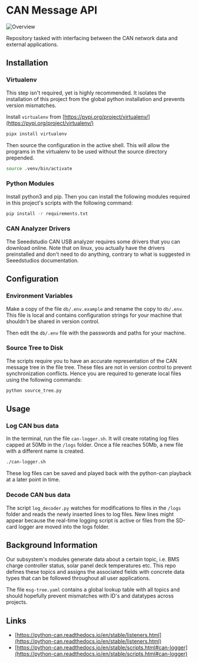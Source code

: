 # CAN Message API

![Overview](docs/overview.png)

Repository tasked with interfacing between the CAN network data and external applications.

## Installation

### Virtualenv

This step isn't required, yet is highly recommended. It isolates the installation of this project from the global python installation and prevents version mismatches.

Install `virtualenv` from  [https://pypi.org/project/virtualenv/](https://pypi.org/project/virtualenv/)

```sh
pipx install virtualenv
```

Then source the configuration in the active shell. This will allow the programs in the virtualenv to be used without the source directory prepended.

```sh
source .venv/bin/activate
```

### Python Modules
Install python3 and pip. Then you can install the following modules required in this project's scripts with the following command:

```sh
pip install -r requirements.txt
```

### CAN Analyzer Drivers

The Seeedstudio CAN USB analyzer requires some drivers that you can download online. Note that on linux, you actually have the drivers preinstalled and don't need to do anything, contrary to what is suggested in Seeedstudios documentation.

## Configuration

### Environment Variables

Make a copy of the file `db/.env.example` and rename the copy to `db/.env`. This file is local and contains configuration strings for your machine that shouldn't be shared in version control.

Then edit the `db/.env` file with the passwords and paths for your machine.

### Source Tree to Disk

The scripts require you to have an accurate representation of the CAN message tree in the file tree. These files are not in version control to prevent synchronization conflicts. Hence you are required to generate local files using the following commands:

```sh
python source_tree.py
```

## Usage

### Log CAN bus data

In the terminal, run the file `can-logger.sh`. It will create rotating log files capped at 50Mb in the `/logs` folder. Once a file reaches 50Mb, a new file with a different name is created.

```sh
./can-logger.sh
```

These log files can be saved and played back with the python-can playback at a later point in time.

### Decode CAN bus data

The script `log_decoder.py` watches for modifications to files in the `/logs` folder and reads the newly inserted lines to log files. New lines might appear because the real-time logging script is active or files from the SD-card logger are moved into the logs folder.


## Background Information

Our subsystem's modules generate data about a certain topic, i.e. BMS charge controller status, solar panel deck temperatures etc. This repo defines these topics and assigns the associated fields with concrete data types that can be followed throughout all user applications.

The file `msg-tree.yaml` contains a global lookup table with all topics and should hopefully prevent mismatches with ID's and datatypes across projects.

## Links

- [https://python-can.readthedocs.io/en/stable/listeners.html](https://python-can.readthedocs.io/en/stable/listeners.html)
- [https://python-can.readthedocs.io/en/stable/scripts.html#can-logger](https://python-can.readthedocs.io/en/stable/scripts.html#can-logger)